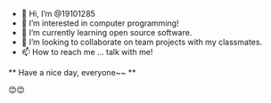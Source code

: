 - 👋 Hi, I’m @19101285
- 👀 I’m interested in computer programming!
- 🌱 I’m currently learning open source software.
- 💞️ I’m looking to collaborate on team projects with my classmates.
- 📫 How to reach me ... talk with me!

<!---
19101285/19101285 is a ✨ special ✨ repository because its `README.md` (this file) appears on your GitHub profile.
You can click the Preview link to take a look at your changes.
--->
** Have a nice day, everyone~~ **  

😊😊
